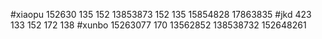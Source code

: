﻿#xiaopu 152630 135 152 13853873 152 135 15854828 17863835
 #jkd  423  133 152  172 138
#xunbo 15263077 170  13562852  138538732 152648261
